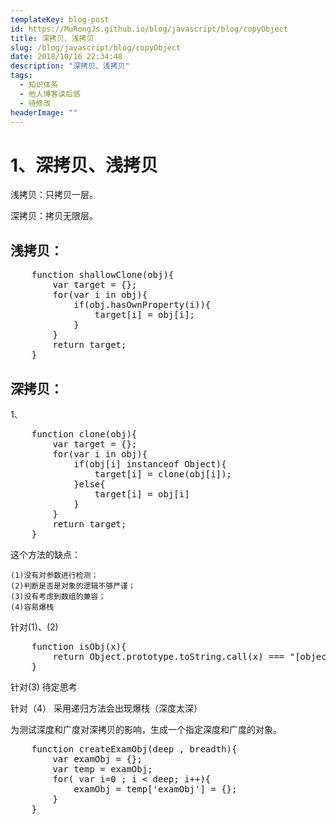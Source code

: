 ```yaml
---
templateKey: blog-post
id: https://MuRongJs.github.io/blog/javascript/blog/copyObject
title: 深拷贝、浅拷贝
slug: /blog/javascript/blog/copyObject
date: 2018/10/16 22:34:48 
description: "深拷贝、浅拷贝"
tags:
  - 知识体系
  - 他人博客读后感
  - 待修改
headerImage: ""
---
```

# 1、深拷贝、浅拷贝 #
浅拷贝：只拷贝一层。

深拷贝：拷贝无限层。

## 浅拷贝： ##
<pre>
	function shallowClone(obj){
		var target = {};
		for(var i in obj){
			if(obj.hasOwnProperty(i)){
				target[i] = obj[i];
			}
		}
		return target;
	}
</pre>

## 深拷贝： ##

1、
<pre>
	function clone(obj){
		var target = {};
		for(var i in obj){
			if(obj[i] instanceof Object){
				target[i] = clone(obj[i]);
			}else{
				target[i] = obj[i]
			}
		}
		return target;
	}
</pre>
这个方法的缺点：

	(1)没有对参数进行检测；
	(2)判断是否是对象的逻辑不够严谨；
	(3)没有考虑到数组的兼容；
	(4)容易爆栈
针对(1)、(2)
<pre>
	function isObj(x){
		return Object.prototype.toString.call(x) === "[object Object]"
	}
</pre>
针对(3)
待定思考

针对（4）
采用递归方法会出现爆栈（深度太深）

为测试深度和广度对深拷贝的影响，生成一个指定深度和广度的对象。
<pre>
	function createExamObj(deep , breadth){
		var examObj = {};
		var temp = examObj;
		for( var i=0 ; i < deep; i++){
			examObj = temp['examObj'] = {};
		}
	}
</pre>